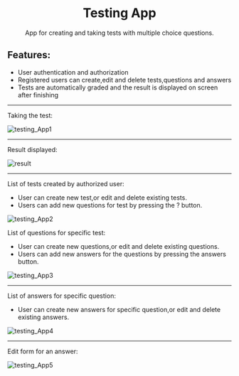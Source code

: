 <h1 align="center">Testing App</h1>
<p align="center">App for creating and taking tests with multiple choice questions.</p>

## Features:

<ul>
  <li>User authentication and authorization</li>
  <li>Registered users can create,edit and delete tests,questions and answers</li>
  <li>Tests are automatically graded and the result is displayed on screen after finishing</li>
</ul>

<hr>

<p>Taking the test:</p>
<img src="https://image.ibb.co/b8iuyy/testing_App1.png" alt="testing_App1" align="center">
<hr>
<p>Result displayed:</p>
<img src="https://image.ibb.co/h9WEyy/result.png" alt="result" align="center">
<hr>
<p>List of tests created by authorized user:</p>
<ul>
  <li>User can create new test,or edit and delete existing tests.</li>
  <li>Users can add new questions for test by pressing the ? button.</li> 
</ul>
<img src="https://image.ibb.co/kXXnJy/testing_App2.png" alt="testing_App2" align="center">
<br>
<p>List of questions for specific test:</p>
<ul>
  <li>User can create new questions,or edit and delete existing questions.</li>
  <li>Users can add new answers for the questions by pressing the answers button.</li> 
</ul>
<img src="https://image.ibb.co/ibqwBJ/testing_App3.png" alt="testing_App3" align="center">
<hr>
<p>List of answers for specific question:</p>
<ul>
  <li>User can create new answers for specific question,or edit and delete existing answers.</li> 
</ul>
<img src="https://image.ibb.co/jHvk5d/testing_App4.png" alt="testing_App4" align="center">
<hr>
<p>Edit form for an answer:</p>
<img src="https://image.ibb.co/caiGBJ/testing_App5.png" alt="testing_App5" align="center">


